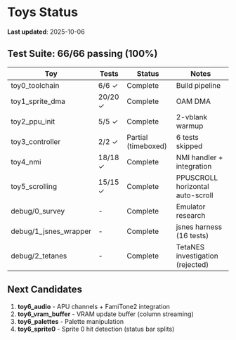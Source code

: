 # Toys Status

**Last updated**: 2025-10-06

## Test Suite: 66/66 passing (100%)

| Toy | Tests | Status | Notes |
|-----|-------|--------|-------|
| toy0_toolchain | 6/6 ✓ | Complete | Build pipeline |
| toy1_sprite_dma | 20/20 ✓ | Complete | OAM DMA |
| toy2_ppu_init | 5/5 ✓ | Complete | 2-vblank warmup |
| toy3_controller | 2/2 ✓ | Partial (timeboxed) | 6 tests skipped |
| toy4_nmi | 18/18 ✓ | Complete | NMI handler + integration |
| toy5_scrolling | 15/15 ✓ | Complete | PPUSCROLL horizontal auto-scroll |
| debug/0_survey | - | Complete | Emulator research |
| debug/1_jsnes_wrapper | - | Complete | jsnes harness (16 tests) |
| debug/2_tetanes | - | Complete | TetaNES investigation (rejected) |

## Next Candidates

1. **toy6_audio** - APU channels + FamiTone2 integration
2. **toy6_vram_buffer** - VRAM update buffer (column streaming)
3. **toy6_palettes** - Palette manipulation
4. **toy6_sprite0** - Sprite 0 hit detection (status bar splits)
